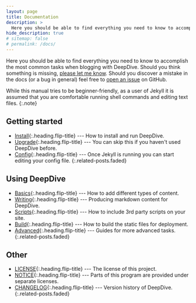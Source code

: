 ```yaml
---
layout: page
title: Documentation
description: >
  Here you should be able to find everything you need to know to accomplish the most common tasks when blogging with DeepDive.
hide_description: true
# sitemap: false
# permalink: /docs/
---
```


Here you should be able to find everything you need to know to accomplish the most common tasks when blogging with DeepDive.
Should you think something is missing, [please let me know](mailto:contact@jv-conseil.net).
Should you discover a mistake in the docs (or a bug in general) feel free to [open an issue][issues] on GitHub.

While this manual tries to be beginner-friendly, as a user of Jekyll it is assumed that you are comfortable running shell commands and editing text files.
{:.note}

## Getting started

* [Install]{:.heading.flip-title} --- How to install and run DeepDive.
* [Upgrade]{:.heading.flip-title} --- You can skip this if you haven't used DeepDive before.
* [Config]{:.heading.flip-title} --- Once Jekyll is running you can start editing your config file.
{:.related-posts.faded}

## Using DeepDive

* [Basics]{:.heading.flip-title} --- How to add different types of content.
* [Writing]{:.heading.flip-title} --- Producing markdown content for DeepDive.
* [Scripts]{:.heading.flip-title} --- How to include 3rd party scripts on your site.
* [Build]{:.heading.flip-title} --- How to build the static files for deployment.
* [Advanced]{:.heading.flip-title} --- Guides for more advanced tasks.
{:.related-posts.faded}

## Other

* [LICENSE]{:.heading.flip-title} --- The license of this project.
* [NOTICE]{:.heading.flip-title} --- Parts of this program are provided under separate licenses.
* [CHANGELOG]{:.heading.flip-title} --- Version history of DeepDive.
{:.related-posts.faded}

[advanced]: advanced.md
[basics]: basics.md
[build]: build.md
[CHANGELOG]: CHANGELOG.md
[config]: config.md
[install]: install.md
[issues]: https://github.com/JV-conseil/jekyll-theme-deepdive/issues
[LICENSE]: LICENSE.md
[NOTICE]: NOTICE.md
[scripts]: scripts.md
[upgrade]: upgrade.md
[writing]: writing.md
